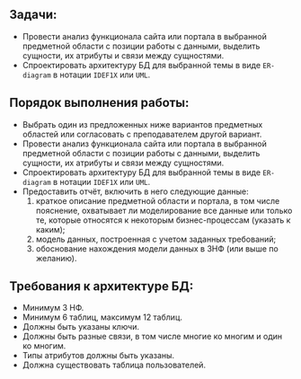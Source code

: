 ## Задачи:

- Провести анализ функционала сайта или портала в выбранной предметной области с
  позиции работы с данными, выделить сущности, их атрибуты и связи между сущностями.
- Спроектировать архитектуру БД для выбранной темы в виде `ER-diagram` в нотации
  `IDEF1X` или `UML`.

## Порядок выполнения работы:

- Выбрать один из предложенных ниже вариантов предметных областей или
  согласовать с преподавателем другой вариант.
- Провести анализ функционала сайта или портала в выбранной предметной области с
  позиции работы с данными, выделить сущности, их атрибуты и связи между
  сущностями.
- Спроектировать архитектуру БД для выбранной темы в виде `ER-diagram` в нотации
  `IDEF1X` или `UML`.
- Предоставить отчёт, включить в него следующие данные:
    1. краткое описание предметной области и портала, в том числе пояснение,
       охватывает ли моделирование все данные или только те, которые относятся к
       некоторым бизнес-процессам (указать к каким);
    2. модель данных, построенная с учетом заданных требований;
    3. обоснование нахождения модели данных в 3НФ (или выше по желанию).

## Требования к архитектуре БД:

- Минимум 3 НФ.
- Минимум 6 таблиц, максимум 12 таблиц.
- Должны быть указаны ключи.
- Должны быть разные связи, в том числе многие ко многим и один ко многим.
- Типы атрибутов должны быть указаны.
- Должна существовать таблица пользователей.

